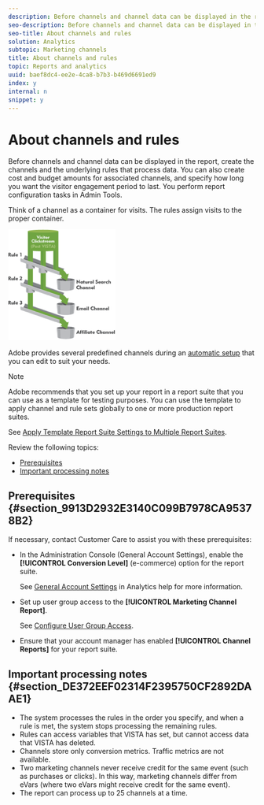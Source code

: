 ```yaml
---
description: Before channels and channel data can be displayed in the report, create the channels and the underlying rules that process data. You can also create cost and budget amounts for associated channels, and specify how long you want the visitor engagement period to last. You perform report configuration tasks in Admin Tools.
seo-description: Before channels and channel data can be displayed in the report, create the channels and the underlying rules that process data. You can also create cost and budget amounts for associated channels, and specify how long you want the visitor engagement period to last. You perform report configuration tasks in Admin Tools.
seo-title: About channels and rules
solution: Analytics
subtopic: Marketing channels
title: About channels and rules
topic: Reports and analytics
uuid: baef8dc4-ee2e-4ca8-b7b3-b469d6691ed9
index: y
internal: n
snippet: y
---
```


# About channels and rules

Before channels and channel data can be displayed in the report, create the channels and the underlying rules that process data. You can also create cost and budget amounts for associated channels, and specify how long you want the visitor engagement period to last. You perform report configuration tasks in Admin Tools.

Think of a channel as a container for visits. The rules assign visits to the proper container.

![](assets/buckets_2.png)

Adobe provides several predefined channels during an [automatic setup](../c_marketing_channels/c_channel_autosetup.md#concept_2EC91690B4F94889ADE935AB69B9025D) that you can edit to suit your needs.

>[!NOTE]
>
>Adobe recommends that you set up your report in a report suite that you can use as a template for testing purposes. You can use the template to apply channel and rule sets globally to one or more production report suites. 
>
>See [Apply Template Report Suite Settings to Multiple Report Suites](../c_marketing_channels/t_template.md#task_0DE0A320EDA94FC5A6E5912868B6E2DC).

Review the following topics:

* [Prerequisites](../c_marketing_channels/c_channels_rules.md#section_9913D2932E3140C099B7978CA95378B2) 
* [Important processing notes](../c_marketing_channels/c_channels_rules.md#section_DE372EEF02314F2395750CF2892DAAE1)

## Prerequisites {#section_9913D2932E3140C099B7978CA95378B2}

If necessary, contact Customer Care to assist you with these prerequisites:

* In the Administration Console (General Account Settings), enable the **[!UICONTROL Conversion Level]** (e-commerce) option for the report suite.

  See [General Account Settings](https://marketing.adobe.com/resources/help/en_US/reference/general_acct_settings_admin.html) in Analytics help for more information. 

* Set up user group access to the **[!UICONTROL Marketing Channel Report]**.

  See [Configure User Group Access](../c_marketing_channels/t_user_groups.md#task_B156E7527FE94055A43A697338FE8C8C). 

* Ensure that your account manager has enabled **[!UICONTROL Channel Reports]** for your report suite.

## Important processing notes {#section_DE372EEF02314F2395750CF2892DAAE1}

* The system processes the rules in the order you specify, and when a rule is met, the system stops processing the remaining rules. 
* Rules can access variables that VISTA has set, but cannot access data that VISTA has deleted. 
* Channels store only conversion metrics. Traffic metrics are not available. 
* Two marketing channels never receive credit for the same event (such as purchases or clicks). In this way, marketing channels differ from eVars (where two eVars might receive credit for the same event). 
* The report can process up to 25 channels at a time.

